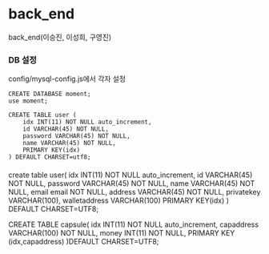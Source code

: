 # back_end
back_end(이승진, 이성희, 구영진)



### DB 설정

config/mysql-config.js에서 각자 설정

```
CREATE DATABASE moment;
use moment;

CREATE TABLE user (
	idx INT(11) NOT NULL auto_increment,
	id VARCHAR(45) NOT NULL,
	password VARCHAR(45) NOT NULL,
	name VARCHAR(45) NOT NULL,
	PRIMARY KEY(idx)
) DEFAULT CHARSET=utf8;
```

####
create table user(
	idx INT(11) NOT NULL auto_increment,
	id VARCHAR(45) NOT NULL,
	password VARCHAR(45) NOT NULL,
	name VARCHAR(45) NOT NULL,
	email email NOT NULL,
	address VARCHAR(45) NOT NULL,
	privatekey VARCHAR(100),
	walletaddress VARCHAR(100)
	PRIMARY KEY(idx)
) DEFAULT CHARSET=UTF8;


CREATE TABLE capsule(
	idx INT(11) NOT NULL auto_increment,
	capaddress VARCHAR(100) NOT NULL,
	money INT(11) NOT NULL,
	PRIMARY KEY (idx,capaddress)
)DEFAULT CHARSET=UTF8;
	


